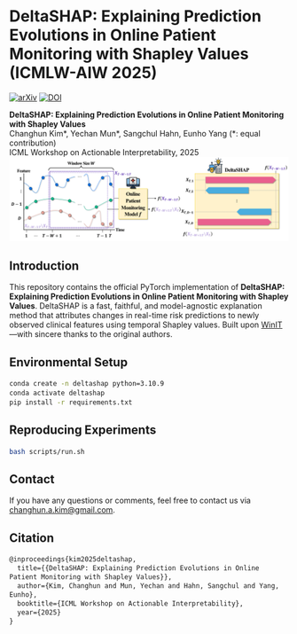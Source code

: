 # DeltaSHAP: Explaining Prediction Evolutions in Online Patient Monitoring with Shapley Values (ICMLW-AIW 2025)
[![arXiv](https://img.shields.io/badge/arXiv-2506.05035-b31b1b.svg)](https://arxiv.org/abs/2506.05035)
[![DOI](https://zenodo.org/badge/DOI/10.5281/zenodo.15671176.svg)](https://doi.org/10.5281/zenodo.15671176)

**DeltaSHAP: Explaining Prediction Evolutions in Online Patient Monitoring with Shapley Values**<br>
Changhun Kim*, Yechan Mun*, Sangchul Hahn, Eunho Yang (*: equal contribution)<br>
ICML Workshop on Actionable Interpretability, 2025
![](https://github.com/drumpt/drumpt.github.io/blob/main/content/publications/deltashap/featured.png)



## Introduction
This repository contains the official PyTorch implementation of **DeltaSHAP: Explaining Prediction Evolutions in Online Patient Monitoring with Shapley Values**. DeltaSHAP is a fast, faithful, and model-agnostic explanation method that attributes changes in real-time risk predictions to newly observed clinical features using temporal Shapley values. Built upon [WinIT](https://github.com/layer6ai-labs/WinIT)—with sincere thanks to the original authors.



## Environmental Setup
```bash
conda create -n deltashap python=3.10.9
conda activate deltashap
pip install -r requirements.txt
```



## Reproducing Experiments
```bash
bash scripts/run.sh
```



## Contact
If you have any questions or comments, feel free to contact us via changhun.a.kim@gmail.com.



## Citation
```
@inproceedings{kim2025deltashap,
  title={{DeltaSHAP: Explaining Prediction Evolutions in Online Patient Monitoring with Shapley Values}},
  author={Kim, Changhun and Mun, Yechan and Hahn, Sangchul and Yang, Eunho},
  booktitle={ICML Workshop on Actionable Interpretability},
  year={2025}
}
```